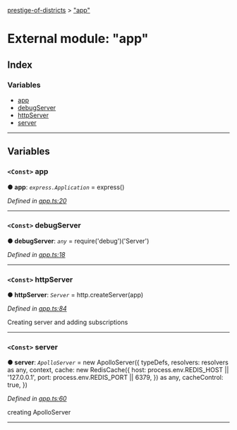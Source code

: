 [prestige-of-districts](../README.md) > ["app"](../modules/_app_.md)

# External module: "app"

## Index

### Variables

* [app](_app_.md#app)
* [debugServer](_app_.md#debugserver)
* [httpServer](_app_.md#httpserver)
* [server](_app_.md#server)

---

## Variables

<a id="app"></a>

### `<Const>` app

**● app**: *`express.Application`* =  express()

*Defined in [app.ts:20](https://github.com/YarosJ/prestige-of-districts/blob/828e334/app.ts#L20)*

___
<a id="debugserver"></a>

### `<Const>` debugServer

**● debugServer**: *`any`* =  require('debug')('Server')

*Defined in [app.ts:18](https://github.com/YarosJ/prestige-of-districts/blob/828e334/app.ts#L18)*

___
<a id="httpserver"></a>

### `<Const>` httpServer

**● httpServer**: *`Server`* =  http.createServer(app)

*Defined in [app.ts:84](https://github.com/YarosJ/prestige-of-districts/blob/828e334/app.ts#L84)*

Creating server and adding subscriptions

___
<a id="server"></a>

### `<Const>` server

**● server**: *`ApolloServer`* =  new ApolloServer({
  typeDefs,
  resolvers: resolvers as any,
  context,
  cache: new RedisCache({
    host: process.env.REDIS_HOST || '127.0.0.1',
    port: process.env.REDIS_PORT || 6379,
  }) as any,
  cacheControl: true,
})

*Defined in [app.ts:60](https://github.com/YarosJ/prestige-of-districts/blob/828e334/app.ts#L60)*

creating ApolloServer

___

